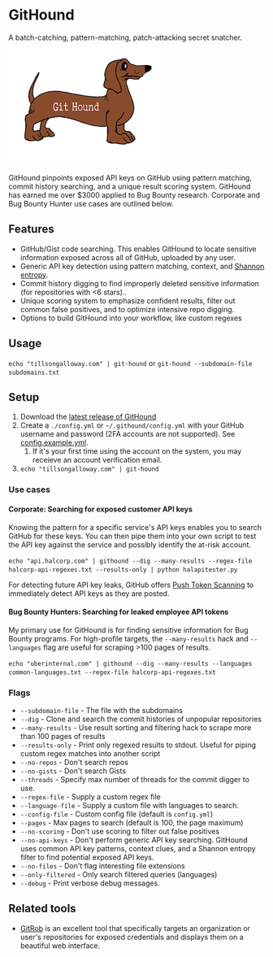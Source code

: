 # GitHound

A batch-catching, pattern-matching, patch-attacking secret snatcher.

![GitHound](assets/logo.png)

GitHound pinpoints exposed API keys on GitHub using pattern matching, commit history searching, and a unique result scoring system. GitHound has earned me over $3000 applied to Bug Bounty research. Corporate and Bug Bounty Hunter use cases are outlined below.

## Features

* GitHub/Gist code searching. This enables GitHound to locate sensitive information exposed across all of GitHub, uploaded by any user.
* Generic API key detection using pattern matching, context, and [Shannon entropy](<https://en.wikipedia.org/wiki/Entropy_(information_theory>).
* Commit history digging to find improperly deleted sensitive information (for repositories with <6 stars)..
* Unique scoring system to emphasize confident results, filter out common false positives, and to optimize intensive repo digging.
* Options to build GitHound into your workflow, like custom regexes

## Usage

`echo "tillsongalloway.com" | git-hound` or `git-hound --subdomain-file subdomains.txt`

## Setup

1. Download the [latest release of GitHound](https://github.com/tillson/git-hound/releases)
2. Create a `./config.yml` or `~/.githound/config.yml` with your GitHub username and password (2FA accounts are not supported). See [config.example.yml](config.example.yml).
   1. If it's your first time using the account on the system, you may receieve an account verification email.
3. `echo "tillsongalloway.com" | git-hound`

### Use cases

#### Corporate: Searching for exposed customer API keys

Knowing the pattern for a specific service's API keys enables you to search GitHub for these keys. You can then pipe them into your own script to test the API key against the service and possibly identify the at-risk account.

`echo "api.halcorp.com" | githound --dig --many-results --regex-file halcorp-api-regexes.txt --results-only | python halapitester.py`

For detecting future API key leaks, GitHub offers [Push Token Scanning](https://help.github.com/en/articles/about-token-scanning) to immediately detect API keys as they are posted.

#### Bug Bounty Hunters: Searching for leaked employee API tokens

My primary use for GitHound is for finding sensitive information for Bug Bounty programs. For high-profile targets, the `--many-results`  hack and `--languages` flag are useful for scraping >100 pages of results.

`echo "uberinternal.com" | githound --dig --many-results --languages common-languages.txt --regex-file halcorp-api-regexes.txt`

### Flags

* `--subdomain-file` - The file with the subdomains
* `--dig` - Clone and search the commit histories of unpopular repositories
* `--many-results` - Use result sorting and filtering hack to scrape more than 100 pages of results
* `--results-only` - Print only regexed results to stdout. Useful for piping custom regex matches into another script
* `--no-repos` - Don't search repos
* `--no-gists` - Don't search Gists
* `--threads` - Specify max number of threads for the commit digger to use.
* `--regex-file` - Supply a custom regex file
* `--language-file` - Supply a custom file with languages to search.
* `--config-file` - Custom config file (default is `config.yml`)
* `--pages` - Max pages to search (default is 100, the page maximum)
* `--no-scoring` - Don't use scoring to filter out false positives
* `--no-api-keys` - Don't perform generic API key searching. GitHound uses common API key patterns, context clues, and a Shannon entropy filter to find potential exposed API keys.
* `--no-files` - Don't flag interesting file extensions
* `--only-filtered` - Only search filtered queries (languages)
* `--debug` - Print verbose debug messages.

## Related tools

* [GitRob](https://github.com/michenriksen/gitrob) is an excellent tool that specifically targets an organization or user's repositories for exposed credentials and displays them on a beautiful web interface.
